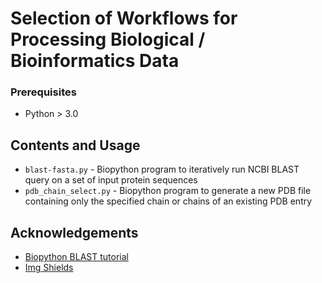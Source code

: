 # Selection of Workflows for Processing Biological / Bioinformatics Data

<!-- GETTING STARTED -->

### Prerequisites

* Python > 3.0


<!-- USAGE EXAMPLES -->
## Contents and Usage 

* `blast-fasta.py` - Biopython program to iteratively run NCBI BLAST query on a set of input protein sequences
* `pdb_chain_select.py` - Biopython program to generate a new PDB file containing only the 
specified chain or chains of an existing PDB entry

<!-- ACKNOWLEDGEMENTS -->
## Acknowledgements
* [Biopython BLAST tutorial](https://biopython-tutorial.readthedocs.io/en/latest/notebooks/07%20-%20Blast.html)
* [Img Shields](https://shields.io)

